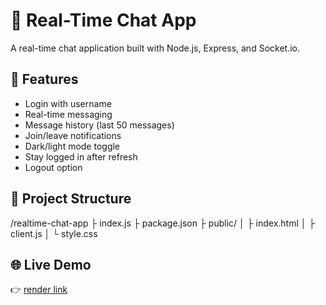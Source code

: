# 💬 Real-Time Chat App

A real-time chat application built with Node.js, Express, and Socket.io.

## 🚀 Features

- Login with username
- Real-time messaging
- Message history (last 50 messages)
- Join/leave notifications
- Dark/light mode toggle
- Stay logged in after refresh
- Logout option

## 📂 Project Structure

/realtime-chat-app
├ index.js
├ package.json
├ public/
│ ├ index.html
│ ├ client.js
│ └ style.css

## 🌐 Live Demo

👉 [render link](https://realtimechat-4590.onrender.com/)

